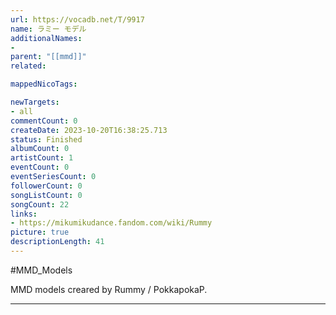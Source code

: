 ```yaml
---
url: https://vocadb.net/T/9917
name: ラミー モデル
additionalNames: 
- 
parent: "[[mmd]]"
related:

mappedNicoTags:

newTargets:
- all
commentCount: 0
createDate: 2023-10-20T16:38:25.713
status: Finished
albumCount: 0
artistCount: 1
eventCount: 0
eventSeriesCount: 0
followerCount: 0
songListCount: 0
songCount: 22
links: 
- https://mikumikudance.fandom.com/wiki/Rummy
picture: true
descriptionLength: 41
---
```


#MMD_Models

MMD models creared by Rummy / PokkapokaP.

---

